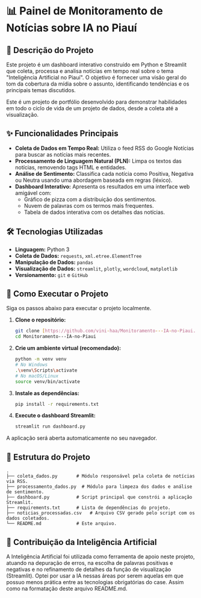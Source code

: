 # 📊 Painel de Monitoramento de Notícias sobre IA no Piauí

## 📖 Descrição do Projeto

Este projeto é um dashboard interativo construído em Python e Streamlit que coleta, processa e analisa notícias em tempo real sobre o tema "Inteligência Artificial no Piauí". O objetivo é fornecer uma visão geral do tom da cobertura da mídia sobre o assunto, identificando tendências e os principais temas discutidos.

Este é um projeto de portfólio desenvolvido para demonstrar habilidades em todo o ciclo de vida de um projeto de dados, desde a coleta até a visualização.

## ✨ Funcionalidades Principais

- **Coleta de Dados em Tempo Real:** Utiliza o feed RSS do Google Notícias para buscar as notícias mais recentes.
- **Processamento de Linguagem Natural (PLN):** Limpa os textos das notícias, removendo tags HTML e entidades.
- **Análise de Sentimento:** Classifica cada notícia como Positiva, Negativa ou Neutra usando uma abordagem baseada em regras (léxico).
- **Dashboard Interativo:** Apresenta os resultados em uma interface web amigável com:
  - Gráfico de pizza com a distribuição dos sentimentos.
  - Nuvem de palavras com os termos mais frequentes.
  - Tabela de dados interativa com os detalhes das notícias.

## 🛠️ Tecnologias Utilizadas

- **Linguagem:** Python 3
- **Coleta de Dados:** `requests`, `xml.etree.ElementTree`
- **Manipulação de Dados:** `pandas`
- **Visualização de Dados:** `streamlit`, `plotly`, `wordcloud`, `matplotlib`
- **Versionamento:** `git` e `GitHub`

## 🚀 Como Executar o Projeto

Siga os passos abaixo para executar o projeto localmente.

1.  **Clone o repositório:**
    ```bash
    git clone [https://github.com/vini-haa/Monitoramento---IA-no-Piaui.git](https://github.com/vini-haa/Monitoramento---IA-no-Piaui.git)
    cd Monitoramento---IA-no-Piaui
    ```

2.  **Crie um ambiente virtual (recomendado):**
    ```bash
    python -m venv venv
    # No Windows
    .\venv\Scripts\activate
    # No macOS/Linux
    source venv/bin/activate
    ```

3.  **Instale as dependências:**
    ```bash
    pip install -r requirements.txt
    ```

4.  **Execute o dashboard Streamlit:**
    ```bash
    streamlit run dashboard.py
    ```

A aplicação será aberta automaticamente no seu navegador.

## 📁 Estrutura do Projeto

```
.
├── coleta_dados.py       # Módulo responsável pela coleta de notícias via RSS.
├── processamento_dados.py  # Módulo para limpeza dos dados e análise de sentimento.
├── dashboard.py          # Script principal que constrói a aplicação Streamlit.
├── requirements.txt      # Lista de dependências do projeto.
├── noticias_processadas.csv   # Arquivo CSV gerado pelo script com os dados coletados.
└── README.md             # Este arquivo.
```

## 🤖 Contribuição da Inteligência Artificial

A Inteligência Artificial foi utilizada como ferramenta de apoio neste projeto, atuando na depuração de erros, na escolha de palavras positivas e negativas e no refinamento de detalhes da função de visualização (Streamlit). 
Optei por usar a IA nessas áreas por serem aquelas em que possuo menos prática entre as tecnologias obrigatórias do case.
Assim como na formatação deste arquivo README.md.
